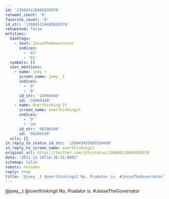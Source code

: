 ```yaml
---
id: '136845116685029376'
retweet_count: '0'
favorite_count: '0'
id_str: '136845116685029376'
retweeted: false
entities:
  hashtags:
    - text: JesseTheGovernator
      indices:
        - '42'
        - '61'
  symbols: []
  user_mentions:
    - name: joey t
      screen_name: joey__t
      indices:
        - '0'
        - '8'
      id_str: '24569348'
      id: '24569348'
    - name: Overthinking It
      screen_name: overthinkingit
      indices:
        - '9'
        - '24'
      id_str: '96206540'
      id: '96206540'
  urls: []
in_reply_to_status_id_str: '136843455669354496'
in_reply_to_screen_name: overthinkingit
original_url: https://twitter.com/jth/status/136845116685029376
date: '2011-11-16T16:36:32.000Z'
sitemap: false
robots: noindex
reply: true
title: '@joey__t @overthinkingit No, Pradator is. #JesseTheGovernator'
---
```


@joey__t @overthinkingit No, Pradator is. #JesseTheGovernator
